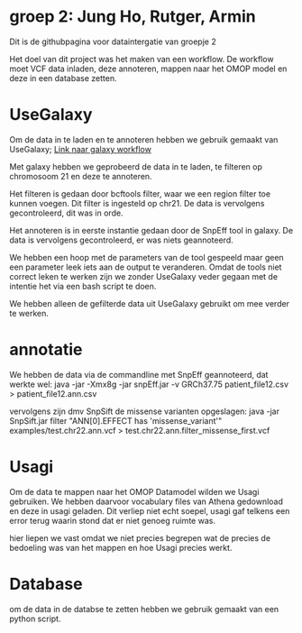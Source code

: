 # groep 2: Jung Ho, Rutger, Armin
Dit is de githubpagina voor dataintergatie van groepje 2

Het doel van dit project was het maken van een workflow.
De workflow moet VCF data inladen, deze annoteren, mappen naar het OMOP model en deze in een database zetten.

# UseGalaxy
Om de data in te laden en te annoteren hebben we gebruik gemaakt van UseGalaxy;
[Link naar galaxy workflow](https://usegalaxy.org/u/armin1994/w/dataintegratie)

Met galaxy hebben we geprobeerd de data in te laden, te filteren op chromosoom 21 en deze te annoteren.

Het filteren is gedaan door bcftools filter, waar we een region filter toe kunnen voegen. Dit filter is ingesteld op chr21.
De data is vervolgens gecontroleerd, dit was in orde.

Het annoteren is in eerste instantie gedaan door de SnpEff tool in galaxy.
De data is vervolgens gecontroleerd, er was niets geannoteerd.

We hebben een hoop met de parameters van de tool gespeeld maar geen een parameter leek iets aan de output te veranderen.
Omdat de tools niet correct leken te werken zijn we zonder UseGalaxy veder gegaan met de intentie het via een bash script te doen.

We hebben alleen de gefilterde data uit UseGalaxy gebruikt om mee verder te werken.

# annotatie

We hebben de data via de commandline met SnpEff geannoteerd, dat werkte wel:
java -jar -Xmx8g -jar snpEff.jar -v GRCh37.75  patient_file12.csv > patient_file12.ann.csv

vervolgens zijn dmv SnpSift de missense varianten opgeslagen:
java -jar SnpSift.jar filter "ANN[0].EFFECT has 'missense_variant'" examples/test.chr22.ann.vcf > test.chr22.ann.filter_missense_first.vcf

# Usagi

Om de data te mappen naar het OMOP Datamodel wilden we Usagi gebruiken. 
We hebben daarvoor vocabulary files van Athena gedownload en deze in usagi geladen.
Dit verliep niet echt soepel, usagi gaf telkens een error terug waarin stond dat er niet genoeg ruimte was.

hier liepen we vast omdat we niet precies begrepen wat de precies de bedoeling was van het mappen en hoe Usagi precies werkt.

# Database

om de data in de databse te zetten hebben we gebruik gemaakt van een python script.




